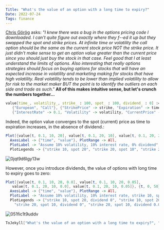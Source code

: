 ```yaml
---
Title: "What's the value of an option with a long time to expiry?"
Date: 2022-07-24
Tags: finance
---
```


[Chris Görög](https://www.linkedin.com/in/chrisgorog/) asks: *"I knew there was a bug in the options pricing code I downloaded. I can't quite figure out exactly where they f--ed it up but they swapped the spot and strike prices. At infinite time or volatility the call option should be the same as the current stock price NOT the strike price. It just didn't make sense to get an option value greater than the current price since you should just buy the stock in that case. Feel good that I at least understand the limits of options. Also interesting that really options strategies should focus on buying options for stocks that will have an expected increase in volatility and marketing making for stocks that have high volatility. Real volatility tends to be lower than implied volatility to allow for risk to the market maker BUT the point is to identify the outliers on each side and trade as such."*  **All of this makes intuitive sense, but let's crunch the numbers together...**

```mathematica
value[time_, volatility_, strike_ : 100, spot_ : 100, dividend_ : 0] :=FinancialDerivative[
   {"European", "Call"}, {"StrikePrice" -> strike, "Expiration" -> time}, 
   {"InterestRate" -> 0.1, "Volatility" -> volatility, "CurrentPrice" -> spot, "Dividend" -> dividend}]
```

Indeed, the option value converges to the spot (current) price as time to expiration increases, in the absence of dividend.:

```mathematica
Plot[{value[t, 0.1, 10, 20], value[t, 0.1, 20, 10], value[t, 0.1, 20, 20]}, {t, 0, 50}, 
  AxesLabel -> {"time", "value"}, PlotRange -> All, 
  PlotLabel -> "Assume 10% volatility, 10% interest rate, 0% dividend", 
  PlotLegends -> {"strike 10, spot 20", "strike 20, spot 10", "strike 20, spot 20"}]
```

![0jqt9d6lgy13w](/blog/images/2022/7/24/0jqt9d6lgy13w.png)

However, once you introduce dividends, the value of options with long time to expiry goes to zero:

```mathematica
Plot[{value[t, 0.1, 10, 20, 0.0], value[t, 0.1, 10, 20, 0.05], 
   value[t, 0.1, 20, 10, 0.0], value[t, 0.1, 20, 10, 0.05]}, {t, 0, 50}, 
  AxesLabel -> {"time", "value"}, PlotRange -> All, 
  PlotLabel -> "Assume 10% volatility, 10% interest rate, strike 10, spot 20", 
  PlotLegends -> {"strike 10, spot 20, dividend 0", "strike 10, spot 20, dividend 0.05", 
    "strike 20, spot 10, dividend 0", "strike 20, spot 10, dividend 0.05"}]
```

![051fic1t9uddv](/blog/images/2022/7/24/051fic1t9uddv.png)

```mathematica
ToJekyll["What's the value of an option with a long time to expiry?", "finance"]
```
